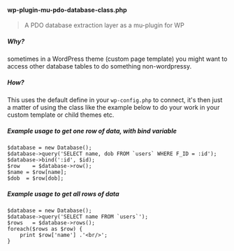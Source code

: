 #### wp-plugin-mu-pdo-database-class.php

> A PDO database extraction layer as a mu-plugin for WP

##### Why?

sometimes in a WordPress theme (custom page template) you might want to access other database tables to do something non-wordpressy.

##### How?

This uses the default define in your `wp-config.php` to connect, it's then just a matter of using the class like the example below to do your work in your custom template or child themes etc.

##### Example usage to get one row of data, with bind variable

    $database = new Database();
    $database->query('SELECT name, dob FROM `users` WHERE F_ID = :id');
    $database->bind(':id', $id);
    $row 	= $database->row();
    $name = $row[name];
    $dob  = $row[dob];
    
##### Example usage to get all rows of data

    $database = new Database();
    $database->query('SELECT name FROM `users`');
    $rows 	= $database->rows();
    foreach($rows as $row) {
        print $row['name'] .'<br/>';
    }
